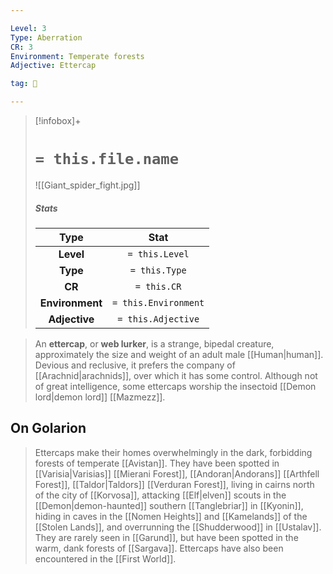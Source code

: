 ```yaml
---

Level: 3
Type: Aberration
CR: 3
Environment: Temperate forests
Adjective: Ettercap

tag: 👹

---
```


> [!infobox]+
> #  `= this.file.name`
> ![[Giant_spider_fight.jpg]]
> ##### Stats
> Type | Stat |
> :---:|:---:|
> **Level** | `= this.Level` |
> **Type** | `= this.Type` |
> **CR** | `= this.CR` |
> **Environment** | `= this.Environment` |
> **Adjective** | `= this.Adjective` |



> An **ettercap**, or **web lurker**, is a strange, bipedal creature, approximately the size and weight of an adult male [[Human|human]]. Devious and reclusive, it prefers the company of [[Arachnid|arachnids]], over which it has some control. Although not of great intelligence, some ettercaps worship the insectoid [[Demon lord|demon lord]] [[Mazmezz]].


## On Golarion

> Ettercaps make their homes overwhelmingly in the dark, forbidding forests of temperate [[Avistan]]. They have been spotted in [[Varisia|Varisias]] [[Mierani Forest]], [[Andoran|Andorans]] [[Arthfell Forest]], [[Taldor|Taldors]] [[Verduran Forest]], living in cairns north of the city of [[Korvosa]], attacking [[Elf|elven]] scouts in the [[Demon|demon-haunted]] southern [[Tanglebriar]] in [[Kyonin]], hiding in caves in the [[Nomen Heights]] and [[Kamelands]] of the [[Stolen Lands]], and overrunning the [[Shudderwood]] in [[Ustalav]]. They are rarely seen in [[Garund]], but have been spotted in the warm, dank forests of [[Sargava]]. Ettercaps have also been encountered in the [[First World]].







